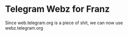 # Telegram Webz for Franz
Since web.telegram.org is a piece of shit, we can now use webz.telegram.org
